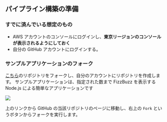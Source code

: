 ## パイプライン構築の準備

### すでに済んでいる想定のもの

- AWS アカウントのコンソールにログインし、**東京リージョンのコンソールが表示されるようにしておく**
- 自分の GitHub アカウントにログインする。

### サンプルアプリケーションのフォーク

  [こちら](https://github.com/katainaka0503/ci-cd-hands-on-codedeploy)のリポジトリをフォークし、自分のアカウントにリポジトリを作成します。
  サンプルアプリケーションは、指定された数まで FizzBuzz を表示する Node.js による簡単なアプリケーションです

  ![](https://cdn-ssl-devio-img.classmethod.jp/wp-content/uploads/2018/08/fork.png)

  上のリンクから GitHub の当該リポジトリのページに移動し、右上の `Fork` というボタンからフォークを実行します。
